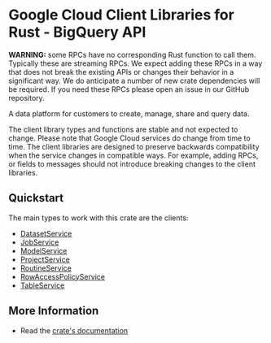 # Google Cloud Client Libraries for Rust - BigQuery API

<!-- Code generated by sidekick. DO NOT EDIT. -->


**WARNING:** some RPCs have no corresponding Rust function to call them.
Typically these are streaming RPCs. We expect adding these RPCs in a
way that does not break the existing APIs or changes their behavior in a
significant way. We do anticipate a number of new crate dependencies
will be required. If you need these RPCs please open an issue in our
GitHub repository.

A data platform for customers to create, manage, share and query data.

The client library types and functions are stable and not expected to change.
Please note that Google Cloud services do change from time to time. The client
libraries are designed to preserve backwards compatibility when the service
changes in compatible ways. For example, adding RPCs, or fields to messages
should not introduce breaking changes to the client libraries.

## Quickstart

The main types to work with this crate are the clients:

- [DatasetService]
- [JobService]
- [ModelService]
- [ProjectService]
- [RoutineService]
- [RowAccessPolicyService]
- [TableService]

## More Information

- Read the [crate's documentation](https://docs.rs/google-cloud-bigquery-v2/latest/google-cloud-bigquery-v2)

[DatasetService]: https://docs.rs/google-cloud-bigquery-v2/latest/google_cloud_bigquery_v2/client/struct.DatasetService.html
[JobService]: https://docs.rs/google-cloud-bigquery-v2/latest/google_cloud_bigquery_v2/client/struct.JobService.html
[ModelService]: https://docs.rs/google-cloud-bigquery-v2/latest/google_cloud_bigquery_v2/client/struct.ModelService.html
[ProjectService]: https://docs.rs/google-cloud-bigquery-v2/latest/google_cloud_bigquery_v2/client/struct.ProjectService.html
[RoutineService]: https://docs.rs/google-cloud-bigquery-v2/latest/google_cloud_bigquery_v2/client/struct.RoutineService.html
[RowAccessPolicyService]: https://docs.rs/google-cloud-bigquery-v2/latest/google_cloud_bigquery_v2/client/struct.RowAccessPolicyService.html
[TableService]: https://docs.rs/google-cloud-bigquery-v2/latest/google_cloud_bigquery_v2/client/struct.TableService.html
